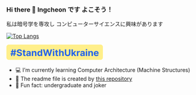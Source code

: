 ### Hi there 👋 Ingcheon です よこそう！
私は暗号学を専攻し
コンピューターサイエンスに興味があります

<!--
I'm seeking pretty cards.
[![Fontzs's GitHub stats](https://github-readme-stats.vercel.app/api?username=Fontzs&count_private=true&show_icons=true&theme=react)](https://github.com/Fontzs)
-->

[![Top Langs](https://github-readme-stats.vercel.app/api/top-langs/?username=Fontzs&layout=compact&hide=javascript,jupyter%20notebook)](https://github.com/Fontzs)
 

[![Stand With Ukraine](https://raw.githubusercontent.com/vshymanskyy/StandWithUkraine/main/badges/StandWithUkraine.svg)](https://stand-with-ukraine.pp.ua)

<!--
**Fontzs/Fontzs** is a ✨ _special_ ✨ repository because its `README.md` (this file) appears on your GitHub profile.

Here are some ideas to get you started:
- 🌱
- 🔭 I’m currently working on ...
- 👯 I’m looking to collaborate on ...
- 🤔 I’m looking for help with ...
- 💬 Ask me about ...
- 📫 How to reach me: ...
- ⚡
- 😄 Pronouns: he/him
-->

- 💻 I’m currently learning Computer Architecture (Machine Structures)
- 💭 The readme file is created by [this repository](https://github.com/anuraghazra/github-readme-stats)
- 🤡 Fun fact: undergraduate and joker
 
